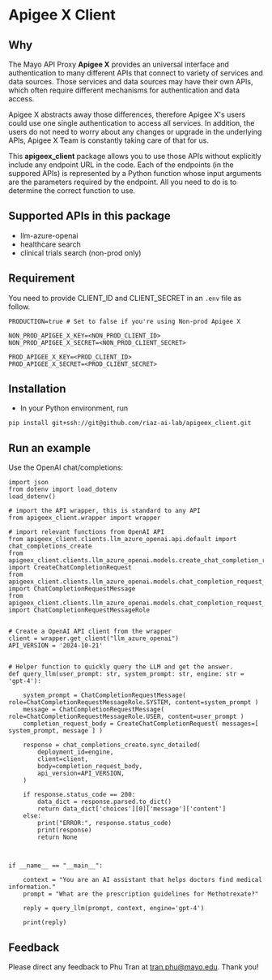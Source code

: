 # Apigee X Client

## Why

The Mayo API Proxy **Apigee X** provides an universal interface and authentication to many different APIs that connect to variety of services and data sources. Those services and data sources may have their own APIs, which often require different mechanisms for authentication and data access. 

Apigee X abstracts away those differences, therefore Apigee X's users could use one single authentication to access all services. In addition, the users do not need to worry about any changes or upgrade in the underlying APIs, Apigee X Team is constantly taking care of that for us.

This **apigeex_client** package allows you to use those APIs without explicitly include any endpoint URL in the code. Each of the endpoints (in the suppored APIs) is represented by a Python function whose input arguments are the parameters required by the endpoint. All you need to do is to determine the correct function to use.

## Supported APIs in this package
- llm-azure-openai
- healthcare search
- clinical trials search (non-prod only)

## Requirement

You need to provide CLIENT_ID and CLIENT_SECRET in an ```.env``` file as follow.

```
PRODUCTION=true # Set to false if you're using Non-prod Apigee X

NON_PROD_APIGEE_X_KEY=<NON_PROD_CLIENT_ID>
NON_PROD_APIGEE_X_SECRET=<NON_PROD_CLIENT_SECRET>

PROD_APIGEE_X_KEY=<PROD_CLIENT_ID>
PROD_APIGEE_X_SECRET=<PROD_CLIENT_SECRET>
```


## Installation

- In your Python environment, run

```
pip install git+ssh://git@github.com/riaz-ai-lab/apigeex_client.git
```


## Run an example

Use the OpenAI chat/completions:

```
import json
from dotenv import load_dotenv
load_dotenv()

# import the API wrapper, this is standard to any API
from apigeex_client.wrapper import wrapper

# import relevant functions from OpenAI API
from apigeex_client.clients.llm_azure_openai.api.default import chat_completions_create
from apigeex_client.clients.llm_azure_openai.models.create_chat_completion_request import CreateChatCompletionRequest
from apigeex_client.clients.llm_azure_openai.models.chat_completion_request_message import ChatCompletionRequestMessage
from apigeex_client.clients.llm_azure_openai.models.chat_completion_request_message_role import ChatCompletionRequestMessageRole


# Create a OpenAI API client from the wrapper
client = wrapper.get_client("llm_azure_openai")
API_VERSION = '2024-10-21'


# Helper function to quickly query the LLM and get the answer.
def query_llm(user_prompt: str, system_prompt: str, engine: str = 'gpt-4'):

    system_prompt = ChatCompletionRequestMessage( role=ChatCompletionRequestMessageRole.SYSTEM, content=system_prompt )
    message = ChatCompletionRequestMessage( role=ChatCompletionRequestMessageRole.USER, content=user_prompt )   
    completion_request_body = CreateChatCompletionRequest( messages=[ system_prompt, message ] ) 

    response = chat_completions_create.sync_detailed(
        deployment_id=engine,
        client=client,
        body=completion_request_body,
        api_version=API_VERSION,
    )

    if response.status_code == 200:
        data_dict = response.parsed.to_dict()
        return data_dict['choices'][0]['message']['content']
    else:
        print("ERROR:", response.status_code)
        print(response)
        return None



if __name__ == "__main__":

    context = "You are an AI assistant that helps doctors find medical information."
    prompt = "What are the prescription guidelines for Methotrexate?" 

    reply = query_llm(prompt, context, engine='gpt-4')

    print(reply)
```

## Feedback

Please direct any feedback to Phu Tran at tran.phu@mayo.edu. Thank you!